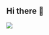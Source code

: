 ## Hi there 👋

<img src="https://media0.giphy.com/media/v1.Y2lkPTc5MGI3NjExZGcwejhnanhuOGRsN3Nsb3cxMzE1NTk2ODI2NWdkYXBzZTQ4dHh6cCZlcD12MV9pbnRlcm5hbF9naWZfYnlfaWQmY3Q9Zw/K3ibWub5ZpfMSwunqX/giphy.gif" />
